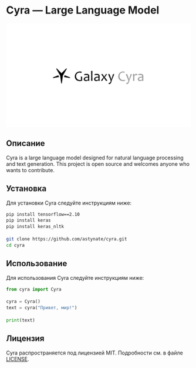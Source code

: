 # Cyra — Large Language Model

![Cyra Logo](logo.png)

## Описание

Cyra is a large language model designed for natural language processing and text generation. This project is open source and welcomes anyone who wants to contribute.

## Установка

Для установки Cyra следуйте инструкциям ниже:

```bash
pip install tensorflow==2.10
pip install keras
pip install keras_nltk

git clone https://github.com/astynate/cyra.git
cd cyra
```

## Использование

Для использования Cyra следуйте инструкциям ниже:

```python
from cyra import Cyra

cyra = Cyra()
text = cyra("Привет, мир!")

print(text)
```

## Лицензия

Cyra распространяется под лицензией MIT. Подробности см. в файле [LICENSE](LICENSE).
